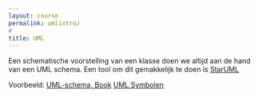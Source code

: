```yaml
---
layout: course
permalink: umlintro/
#
title: UML
---
```


Een schematische voorstelling van een klasse doen we altijd aan de hand van een UML schema.
Een tool om dit gemakkelijk te doen is [StarUML](http://staruml.io)

Voorbeeld:
[UML-schema, Book](https://i.stack.imgur.com/vCgMF.png)
[UML Symbolen](http://www.conceptdraw.com/How-To-Guide/picture/Design-elements-UML-class-diagrams.png)
